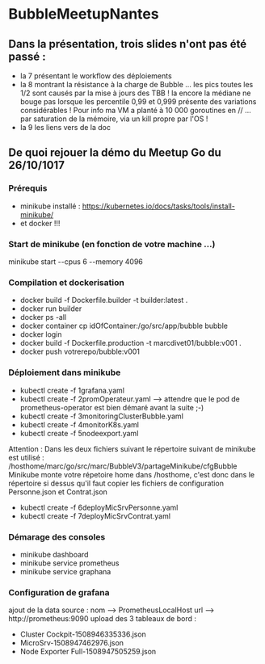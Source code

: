 # BubbleMeetupNantes
## Dans la présentation, trois slides n'ont pas été passé :
- la 7 présentant le workflow des déploiements
- la 8 montrant la résistance à la charge de Bubble ... les pics toutes les 1/2 sont causés par la mise à jours des TBB ! la encore la médiane ne bouge pas lorsque les percentile 0,99 et 0,999 présente des variations considérables ! Pour info ma VM a planté à 10 000 goroutines en // ... par saturation de la mémoire, via un kill propre par l'OS ! 
- la 9 les liens vers de la doc

## De quoi rejouer la démo du Meetup Go du 26/10/1017
### Prérequis
  - minikube installé : https://kubernetes.io/docs/tasks/tools/install-minikube/
  - et docker !!! 

### Start de minikube (en fonction de votre machine ...)
minikube start --cpus 6 --memory 4096

### Compilation et dockerisation
  - docker build -f Dockerfile.builder -t builder:latest .
  - docker run builder
  - docker ps -all
  - docker container cp idOfContainer:/go/src/app/bubble bubble
  - docker login      
  - docker build -f Dockerfile.production -t marcdivet01/bubble:v001 .
  - docker push votrerepo/bubble:v001

### Déploiement dans minikube
  - kubectl create -f 1grafana.yaml
  - kubectl create -f 2promOperateur.yaml
   --> attendre que le pod de prometheus-operator est bien démaré avant la suite ;-)
  - kubectl create -f 3monitoringClusterBubble.yaml
  - kubectl create -f 4monitorK8s.yaml
  - kubectl create -f 5nodeexport.yaml

Attention : Dans les deux fichiers suivant le répertoire suivant de minikube est
            utilisé : /hosthome/marc/go/src/marc/BubbleV3/partageMinikube/cfgBubble
            Minikube monte votre répetoire home dans /hosthome, c'est donc dans le répertoire si dessus
            qu'il faut copier les fichiers de configuration Personne.json et Contrat.json
  - kubectl create -f 6deployMicSrvPersonne.yaml
  - kubectl create -f 7deployMicSrvContrat.yaml

### Démarage des consoles
  - minikube dashboard
  - minikube service prometheus
  - minikube service graphana

### Configuration de grafana
ajout de la data source : nom --> PrometheusLocalHost url --> http://prometheus:9090
upload des 3 tableaux de bord :
  - Cluster Cockpit-1508946335336.json
  - MicroSrv-1508947462976.json
  - Node Exporter Full-1508947505259.json
  
  
 
